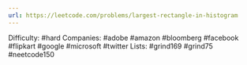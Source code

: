 ```yaml
---
url: https://leetcode.com/problems/largest-rectangle-in-histogram
---
```


Difficulty: #hard
Companies: #adobe #amazon #bloomberg #facebook #flipkart #google #microsoft #twitter
Lists: #grind169 #grind75 #neetcode150